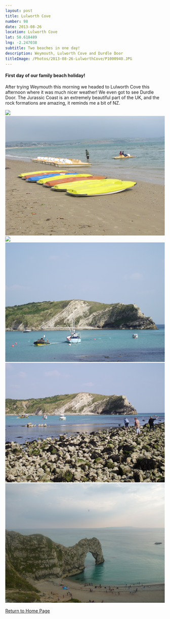 ```yaml
---
layout: post
title: Lulworth Cove
number: 98
date: 2013-08-26
location: Lulworth Cove
lat: 50.618489
lng: -2.247038
subtitle: Two beaches in one day!
description: Weymouth, Lulworth Cove and Durdle Door
titleImage: /Photos/2013-08-26-LulworthCove/P1000940.JPG
---
```


<h4>First day of our family beach holiday!</h4>

After trying Weymouth this morning we headed to Lulworth Cove this afternoon where it was much nicer weather! We even got to see Durdle Door.
The Jurassic Coast is an extremely beautiful part of the UK, and the rock formations are amazing, it reminds me a bit of NZ.

<img src="/Photos/2013-08-26-LulworthCove/P1000914.JPG" class="image1">
<img src="/Photos/2013-08-26-LulworthCove/IMG_3827.JPG" class="image1">
<img src="/Photos/2013-08-26-LulworthCove/P1000885.JPG" class="image1">
<img src="/Photos/2013-08-26-LulworthCove/DSCF2654.JPG" class="image1">
<img src="/Photos/2013-08-26-LulworthCove/DSCF2656.JPG" class="image1">
<img src="/Photos/2013-08-26-LulworthCove/P1000934.JPG" class="image1">


<a href="https://adventuresofthetravellingtwins.com/">Return to Home Page</a>
